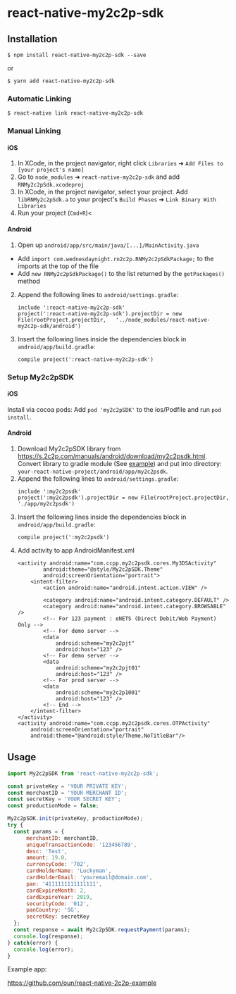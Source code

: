 
# react-native-my2c2p-sdk

## Installation

`$ npm install react-native-my2c2p-sdk --save`

or

`$ yarn add react-native-my2c2p-sdk`

### Automatic Linking

`$ react-native link react-native-my2c2p-sdk`

### Manual Linking

#### iOS

1. In XCode, in the project navigator, right click `Libraries` ➜ `Add Files to [your project's name]`
2. Go to `node_modules` ➜ `react-native-my2c2p-sdk` and add `RNMy2c2pSdk.xcodeproj`
3. In XCode, in the project navigator, select your project. Add `libRNMy2c2pSdk.a` to your project's `Build Phases` ➜ `Link Binary With Libraries`
4. Run your project (`Cmd+R`)<

#### Android

1. Open up `android/app/src/main/java/[...]/MainActivity.java`
  - Add `import com.wednesdaynight.rn2c2p.RNMy2c2pSdkPackage;` to the imports at the top of the file
  - Add `new RNMy2c2pSdkPackage()` to the list returned by the `getPackages()` method
2. Append the following lines to `android/settings.gradle`:
  	```
  	include ':react-native-my2c2p-sdk'
  	project(':react-native-my2c2p-sdk').projectDir = new File(rootProject.projectDir, 	'../node_modules/react-native-my2c2p-sdk/android')
  	```
3. Insert the following lines inside the dependencies block in `android/app/build.gradle`:
  	```
    compile project(':react-native-my2c2p-sdk')
  	```

### Setup My2c2pSDK

#### iOS

Install via cocoa pods:
Add `pod 'my2c2pSDK'` to the ios/Podfile and run `pod install`.

#### Android

1. Download My2c2pSDK library from <https://s.2c2p.com/manuals/android/download/my2c2psdk.html>.
   Convert library to gradle module (See [example](https://github.com/oun/react-native-2c2p-example/tree/master/android/app/my2c2psdk)) 
   and put into directory: `your-react-native-project/android/app/my2c2psdk`.
2. Append the following lines to `android/settings.gradle`:
    ```
    include ':my2c2psdk'
    project(':my2c2psdk').projectDir = new File(rootProject.projectDir, './app/my2c2psdk')
    ```
3. Insert the following lines inside the dependencies block in `android/app/build.gradle`:
  	```
    compile project(':my2c2psdk')
  	```
4. Add activity to app AndroidManifest.xml
    ```
    <activity android:name="com.ccpp.my2c2psdk.cores.My3DSActivity"
            android:theme="@style/My2c2pSDK.Theme"
            android:screenOrientation="portrait">
        <intent-filter>
            <action android:name="android.intent.action.VIEW" />
    
            <category android:name="android.intent.category.DEFAULT" />
            <category android:name="android.intent.category.BROWSABLE" />
            <!-- For 123 payment : eNETS (Direct Debit/Web Payment) Only -->
            <!-- For demo server -->
            <data
                android:scheme="my2c2pjt"
                android:host="123" />
            <!-- For demo server -->
            <data
                android:scheme="my2c2pjt01"
                android:host="123" />
            <!-- For prod server -->
            <data
                android:scheme="my2c2p1001"
                android:host="123" />
            <!-- End -->
        </intent-filter>
    </activity>
    <activity android:name="com.ccpp.my2c2psdk.cores.OTPActivity"
        android:screenOrientation="portrait"
        android:theme="@android:style/Theme.NoTitleBar"/>
    ```

## Usage
```javascript
import My2c2pSDK from 'react-native-my2c2p-sdk';

const privateKey = 'YOUR PRIVATE KEY';
const merchantID = 'YOUR MERCHANT ID';
const secretKey = 'YOUR SECRET KEY';
const productionMode = false;

My2c2pSDK.init(privateKey, productionMode);
try {
  const params = {
      merchantID: merchantID,
      uniqueTransactionCode: '123456789',
      desc: 'Test',
      amount: 19.0,
      currencyCode: '702',
      cardHolderName: 'Luckyman',
      cardHolderEmail: 'youremail@domain.com',
      pan: '4111111111111111',
      cardExpireMonth: 2,
      cardExpireYear: 2019,
      securityCode: '012',
      panCountry: 'SG',
      secretKey: secretKey
  };
  const response = await My2c2pSDK.requestPayment(params);
  console.log(response);
} catch(error) {
  console.log(error);
}
```

Example app:

https://github.com/oun/react-native-2c2p-example
